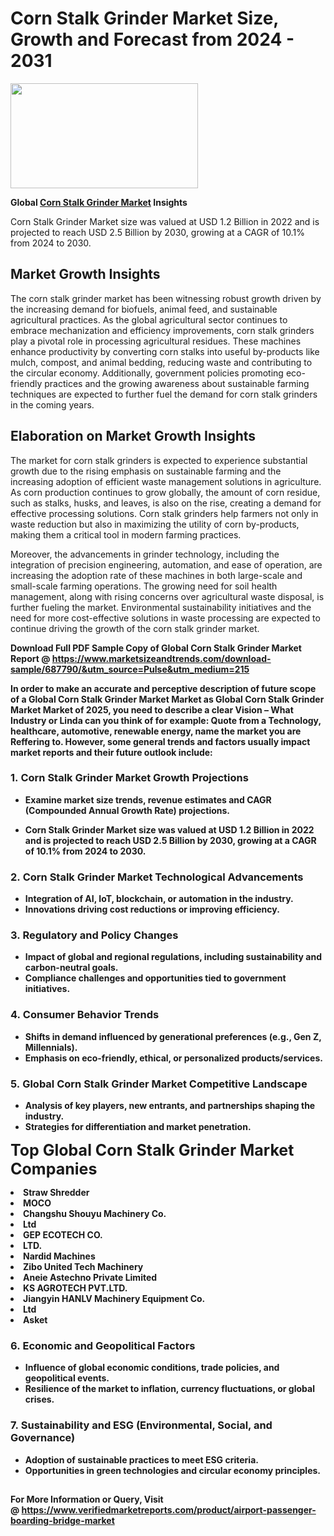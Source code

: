 <H1>Corn Stalk Grinder Market Size, Growth and Forecast from 2024 - 2031</H1><img class="aligncenter size-medium wp-image-584254" src="https://thirdeyenews.in/wp-content/uploads/2024/09/Global-Market-Research-300x168.jpeg" alt="" width="300" height="168" /><p><strong>Global&nbsp;<a href="https://www.marketsizeandtrends.com/download-sample/687790/&amp;utm_source=Pulse&amp;utm_medium=215">Corn Stalk Grinder Market</a> Insights</strong></p><p>Corn Stalk Grinder Market size was valued at USD 1.2 Billion in 2022 and is projected to reach USD 2.5 Billion by 2030, growing at a CAGR of 10.1% from 2024 to 2030.</p><p><h2>Market Growth Insights</h2> <p>The corn stalk grinder market has been witnessing robust growth driven by the increasing demand for biofuels, animal feed, and sustainable agricultural practices. As the global agricultural sector continues to embrace mechanization and efficiency improvements, corn stalk grinders play a pivotal role in processing agricultural residues. These machines enhance productivity by converting corn stalks into useful by-products like mulch, compost, and animal bedding, reducing waste and contributing to the circular economy. Additionally, government policies promoting eco-friendly practices and the growing awareness about sustainable farming techniques are expected to further fuel the demand for corn stalk grinders in the coming years.</p> <p><strong></strong></p> <h2>Elaboration on Market Growth Insights</h2> <p>The market for corn stalk grinders is expected to experience substantial growth due to the rising emphasis on sustainable farming and the increasing adoption of efficient waste management solutions in agriculture. As corn production continues to grow globally, the amount of corn residue, such as stalks, husks, and leaves, is also on the rise, creating a demand for effective processing solutions. Corn stalk grinders help farmers not only in waste reduction but also in maximizing the utility of corn by-products, making them a critical tool in modern farming practices.</p> <p>Moreover, the advancements in grinder technology, including the integration of precision engineering, automation, and ease of operation, are increasing the adoption rate of these machines in both large-scale and small-scale farming operations. The growing need for soil health management, along with rising concerns over agricultural waste disposal, is further fueling the market. Environmental sustainability initiatives and the need for more cost-effective solutions in waste processing are expected to continue driving the growth of the corn stalk grinder market.</p> <p><strong></p><p><span class=""><strong>Download Full PDF Sample Copy of Global Corn Stalk Grinder Market Report</strong> @ <a href="https://www.marketsizeandtrends.com/download-sample/687790/&amp;utm_source=Pulse&amp;utm_medium=215" target="_blank">https://www.marketsizeandtrends.com/download-sample/687790/&amp;utm_source=Pulse&amp;utm_medium=215</a></span></p><p>In order to make an accurate and perceptive description of future scope of a Global&nbsp;Corn Stalk Grinder Market Market as Global&nbsp;Corn Stalk Grinder Market Market of 2025, you need to describe a clear Vision &ndash; What Industry or Linda can you think of for example: Quote from a Technology, healthcare, automotive, renewable energy, name the market you are Reffering to. However, some general trends and factors usually impact market reports and their future outlook include:</p><h3>1.&nbsp;<strong>Corn Stalk Grinder Market Growth Projections</strong></h3><ul><li>Examine market size trends, revenue estimates and CAGR (Compounded Annual Growth Rate) projections.</li><li><p>Corn Stalk Grinder Market size was valued at USD 1.2 Billion in 2022 and is projected to reach USD 2.5 Billion by 2030, growing at a CAGR of 10.1% from 2024 to 2030.</p></li></ul><h3>2.&nbsp;<strong>Corn Stalk Grinder Market Technological Advancements</strong></h3><ul><li>Integration of AI, IoT, blockchain, or automation in the industry.</li><li>Innovations driving cost reductions or improving efficiency.</li></ul><h3>3.&nbsp;<strong>Regulatory and Policy Changes</strong></h3><ul><li>Impact of global and regional regulations, including sustainability and carbon-neutral goals.</li><li>Compliance challenges and opportunities tied to government initiatives.</li></ul><h3>4.&nbsp;<strong>Consumer Behavior Trends</strong></h3><ul><li>Shifts in demand influenced by generational preferences (e.g., Gen Z, Millennials).</li><li>Emphasis on eco-friendly, ethical, or personalized products/services.</li></ul><h3>5.&nbsp;<strong>Global Corn Stalk Grinder Market Competitive Landscape</strong></h3><ul><li>Analysis of key players, new entrants, and partnerships shaping the industry.</li><li>Strategies for differentiation and market penetration.</li></ul><p data-pm-slice="1 1 []"><span style="color: inherit; font-family: inherit; font-size: 25px;">Top Global Corn Stalk Grinder Market Companies</span></p><div class="" data-test-id=""><p><li>Straw Shredder</li><li> MOCO</li><li> Changshu Shouyu Machinery Co.</li><li>Ltd</li><li> GEP ECOTECH CO.</li><li> LTD.</li><li> Nardid Machines</li><li> Zibo United Tech Machinery</li><li> Aneie Astechno Private Limited</li><li> KS AGROTECH PVT.LTD.</li><li> Jiangyin HANLV Machinery Equipment Co.</li><li>Ltd</li><li> Asket</li></p></div><h3>6.&nbsp;<strong>Economic and Geopolitical Factors</strong></h3><ul><li>Influence of global economic conditions, trade policies, and geopolitical events.</li><li>Resilience of the market to inflation, currency fluctuations, or global crises.</li></ul><h3>7.&nbsp;<strong>Sustainability and ESG (Environmental, Social, and Governance)</strong></h3><ul><li>Adoption of sustainable practices to meet ESG criteria.</li><li>Opportunities in green technologies and circular economy principles.</li></ul><h2><strong style="font-size: 14px;">For More Information or Query, Visit @&nbsp;</strong><a style="background-color: #ffffff; font-size: 14px;" href="https://www.marketsizeandtrends.com/report/corn-stalk-grinder-market/" target="_blank">https://www.verifiedmarketreports.com/product/airport-passenger-boarding-bridge-market</a></h2>
